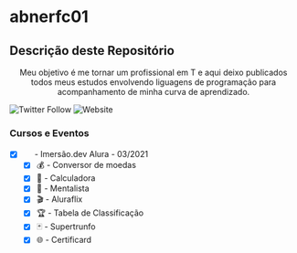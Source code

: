 # abnerfc01

## Descrição deste Repositório 
<p align="center">Meu objetivo é me tornar um profissional em T e aqui deixo publicados todos meus estudos envolvendo liguagens de programação para acompanhamento de minha curva de aprendizado.<p>

<img alt="Twitter Follow" src="https://img.shields.io/twitter/follow/abnerfc01?style=social">    <img alt="Website" src="https://img.shields.io/website?down_color=RED&down_message=DOWN&up_color=green&up_message=UP&url=https%3A%2F%2Fabnerfc01.github.io%2Fabnerfc01%2F">


### Cursos e Eventos
- [x] <img src="https://pbs.twimg.com/profile_images/1333609520849969161/hrA0M5ZG_400x400.jpg" height="16" width="16"> - Imersão.dev Alura - 03/2021
  - [x] 💰 - Conversor de moedas
  - [x] 🔢 - Calculadora
  - [x] 🔮 - Mentalista
  - [x] 🎬 - Aluraflix
  - [x] 🏆 - Tabela de Classificação
  - [x] 🃏 - Supertrunfo
  - [x] 🌐 - Certificard

